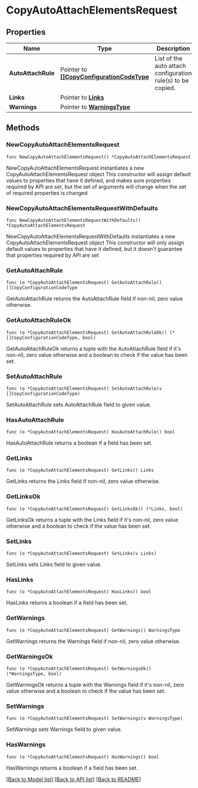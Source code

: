 # CopyAutoAttachElementsRequest

## Properties

Name | Type | Description | Notes
------------ | ------------- | ------------- | -------------
**AutoAttachRule** | Pointer to [**[]CopyConfigurationCodeType**](CopyConfigurationCodeType.md) | List of the auto attach configuration rule(s) to be copied. | [optional] 
**Links** | Pointer to [**Links**](Links.md) |  | [optional] 
**Warnings** | Pointer to [**WarningsType**](WarningsType.md) |  | [optional] 

## Methods

### NewCopyAutoAttachElementsRequest

`func NewCopyAutoAttachElementsRequest() *CopyAutoAttachElementsRequest`

NewCopyAutoAttachElementsRequest instantiates a new CopyAutoAttachElementsRequest object
This constructor will assign default values to properties that have it defined,
and makes sure properties required by API are set, but the set of arguments
will change when the set of required properties is changed

### NewCopyAutoAttachElementsRequestWithDefaults

`func NewCopyAutoAttachElementsRequestWithDefaults() *CopyAutoAttachElementsRequest`

NewCopyAutoAttachElementsRequestWithDefaults instantiates a new CopyAutoAttachElementsRequest object
This constructor will only assign default values to properties that have it defined,
but it doesn't guarantee that properties required by API are set

### GetAutoAttachRule

`func (o *CopyAutoAttachElementsRequest) GetAutoAttachRule() []CopyConfigurationCodeType`

GetAutoAttachRule returns the AutoAttachRule field if non-nil, zero value otherwise.

### GetAutoAttachRuleOk

`func (o *CopyAutoAttachElementsRequest) GetAutoAttachRuleOk() (*[]CopyConfigurationCodeType, bool)`

GetAutoAttachRuleOk returns a tuple with the AutoAttachRule field if it's non-nil, zero value otherwise
and a boolean to check if the value has been set.

### SetAutoAttachRule

`func (o *CopyAutoAttachElementsRequest) SetAutoAttachRule(v []CopyConfigurationCodeType)`

SetAutoAttachRule sets AutoAttachRule field to given value.

### HasAutoAttachRule

`func (o *CopyAutoAttachElementsRequest) HasAutoAttachRule() bool`

HasAutoAttachRule returns a boolean if a field has been set.

### GetLinks

`func (o *CopyAutoAttachElementsRequest) GetLinks() Links`

GetLinks returns the Links field if non-nil, zero value otherwise.

### GetLinksOk

`func (o *CopyAutoAttachElementsRequest) GetLinksOk() (*Links, bool)`

GetLinksOk returns a tuple with the Links field if it's non-nil, zero value otherwise
and a boolean to check if the value has been set.

### SetLinks

`func (o *CopyAutoAttachElementsRequest) SetLinks(v Links)`

SetLinks sets Links field to given value.

### HasLinks

`func (o *CopyAutoAttachElementsRequest) HasLinks() bool`

HasLinks returns a boolean if a field has been set.

### GetWarnings

`func (o *CopyAutoAttachElementsRequest) GetWarnings() WarningsType`

GetWarnings returns the Warnings field if non-nil, zero value otherwise.

### GetWarningsOk

`func (o *CopyAutoAttachElementsRequest) GetWarningsOk() (*WarningsType, bool)`

GetWarningsOk returns a tuple with the Warnings field if it's non-nil, zero value otherwise
and a boolean to check if the value has been set.

### SetWarnings

`func (o *CopyAutoAttachElementsRequest) SetWarnings(v WarningsType)`

SetWarnings sets Warnings field to given value.

### HasWarnings

`func (o *CopyAutoAttachElementsRequest) HasWarnings() bool`

HasWarnings returns a boolean if a field has been set.


[[Back to Model list]](../README.md#documentation-for-models) [[Back to API list]](../README.md#documentation-for-api-endpoints) [[Back to README]](../README.md)


